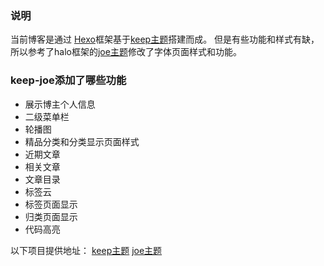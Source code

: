 
### 说明
当前博客是通过 [Hexo](https://hexo.io/)框架基于[keep主题](https://keep-docs.xpoet.cn/)搭建而成。
但是有些功能和样式有缺，所以参考了halo框架的[joe主题](https://github.com/qinhua/halo-theme-joe2.0)修改了字体页面样式和功能。

### keep-joe添加了哪些功能
- 展示博主个人信息
- 二级菜单栏
- 轮播图
- 精品分类和分类显示页面样式
- 近期文章
- 相关文章
- 文章目录
- 标签云
- 标签页面显示
- 归类页面显示
- 代码高亮

以下项目提供地址：
[keep主题](https://keep-docs.xpoet.cn/)
[joe主题](https://github.com/qinhua/halo-theme-joe2.0)



